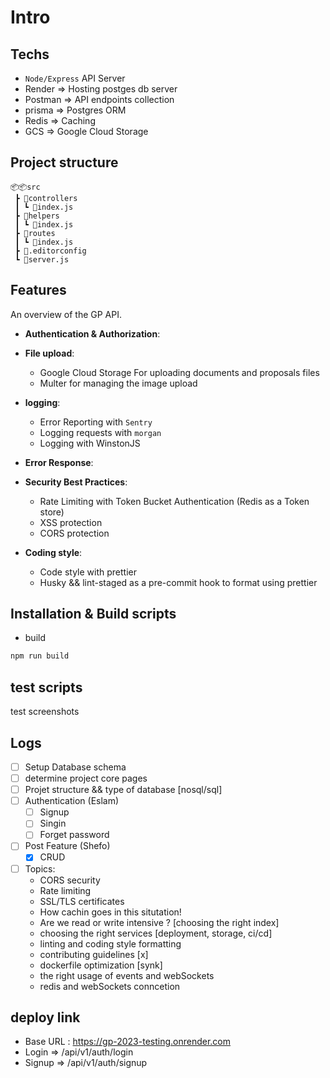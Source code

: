 # Intro

## Techs

-   `Node/Express` API Server
-   Render => Hosting postges db server
-   Postman => API endpoints collection
-   prisma => Postgres ORM
-   Redis => Caching
-   GCS => Google Cloud Storage

## Project structure

```
📦📦src
 ┣ 📂controllers
 ┃ ┗ 📜index.js
 ┣ 📂helpers
 ┃ ┗ 📜index.js
 ┣ 📂routes
 ┃ ┗ 📜index.js
 ┣ 📜.editorconfig
 ┗ 📜server.js
```

## Features

An overview of the GP API.

-   **Authentication & Authorization**:

-   **File upload**:
    -   Google Cloud Storage For uploading documents and proposals files
    -   Multer for managing the image upload
-   **logging**:
    -   Error Reporting with `Sentry`
    -   Logging requests with `morgan`
    -   Logging with WinstonJS
-   **Error Response**:

-   **Security Best Practices**:
    -   Rate Limiting with Token Bucket Authentication (Redis as a Token store)
    -   XSS protection
    -   CORS protection
-   **Coding style**:
    -   Code style with prettier
    -   Husky && lint-staged as a pre-commit hook to format using prettier

## Installation & Build scripts

-   build

```sh
npm run build
```

## test scripts

test screenshots

## Logs

-   [ ] Setup Database schema
-   [ ] determine project core pages
-   [ ] Projet structure && type of database [nosql/sql]
-   [ ] Authentication (Eslam)
    -   [ ] Signup
    -   [ ] Singin
    -   [ ] Forget password
-   [ ] Post Feature (Shefo)
    -   [x] CRUD
-   [ ] Topics:
    -   CORS security
    -   Rate limiting
    -   SSL/TLS certificates
    -   How cachin goes in this situtation!
    -   Are we read or write intensive ? [choosing the right index]
    -   choosing the right services [deployment, storage, ci/cd]
    -   linting and coding style formatting
    -   contributing guidelines [x]
    -   dockerfile optimization [synk]
    -   the right usage of events and webSockets
    -   redis and webSockets conncetion

## deploy link

-   Base URL : https://gp-2023-testing.onrender.com
-   Login => /api/v1/auth/login
-   Signup => /api/v1/auth/signup

